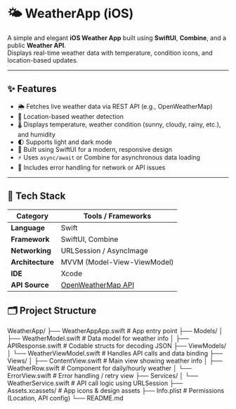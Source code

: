 # 🌤️ WeatherApp (iOS)

A simple and elegant **iOS Weather App** built using **SwiftUI**, **Combine**, and a public **Weather API**.  
Displays real-time weather data with temperature, condition icons, and location-based updates.

---

## ✨ Features
- 🌦️ Fetches live weather data via REST API (e.g., OpenWeatherMap)
- 📍 Location-based weather detection
- 🌡️ Displays temperature, weather condition (sunny, cloudy, rainy, etc.), and humidity
- 🌓 Supports light and dark mode
- 🧭 Built using SwiftUI for a modern, responsive design
- ⚡ Uses `async/await` or Combine for asynchronous data loading
- 🚨 Includes error handling for network or API issues

---

## 🧰 Tech Stack
| Category        | Tools / Frameworks                          |
|-----------------|---------------------------------------------|
| **Language**    | Swift                                       |
| **Framework**   | SwiftUI, Combine                            |
| **Networking**  | URLSession / AsyncImage                     |
| **Architecture**| MVVM (Model-View-ViewModel)                 |
| **IDE**         | Xcode                                       |
| **API Source**  | [OpenWeatherMap API](https://openweathermap.org/api) |

## 🗂️ Project Structure
WeatherApp/
├── WeatherAppApp.swift # App entry point
├── Models/
│ ├── WeatherModel.swift # Data model for weather info
│ ├── APIResponse.swift # Codable structs for decoding JSON
├── ViewModels/
│ └── WeatherViewModel.swift # Handles API calls and data binding
├── Views/
│ ├── ContentView.swift # Main view showing weather info
│ ├── WeatherRow.swift # Component for daily/hourly weather
│ └── ErrorView.swift # Error handling / retry view
├── Services/
│ └── WeatherService.swift # API call logic using URLSession
├── Assets.xcassets/ # App icons & design assets
├── Info.plist # Permissions (Location, API config)
└── README.md
